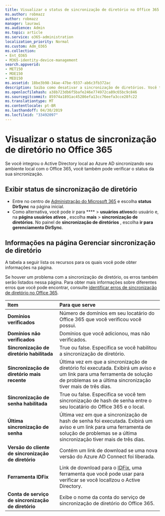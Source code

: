 ```yaml
---
title: Visualizar o status de sincronização de diretório no Office 365
ms.author: robmazz
author: robmazz
manager: laurawi
ms.audience: Admin
ms.topic: article
ms.service: o365-administration
localization_priority: Normal
ms.custom: Adm_O365
ms.collection:
- Ent_O365
- M365-identity-device-management
search.appverid:
- MET150
- MOE150
- MED150
ms.assetid: 18be3b98-34ae-47be-9337-ab6c3fb372ac
description: Saiba como desativar a sincronização de diretórios. Você também pode exibir seu status.
ms.openlocfilehash: a38b723db6f5bafe246e774972ca89c65bc9c846
ms.sourcegitcommit: 85974a1891ac45286efa13cc76eefa3cce28fc22
ms.translationtype: MT
ms.contentlocale: pt-BR
ms.lasthandoff: 04/30/2019
ms.locfileid: "33492097"
---
```

# <a name="view-directory-synchronization-status-in-office-365"></a>Visualizar o status de sincronização de diretório no Office 365

Se você integrou o Active Directory local ao Azure AD sincronizando seu ambiente local com o Office 365, você também pode verificar o status da sua sincronização.
  
## <a name="view-directory-synchronization-status"></a>Exibir status de sincronização de diretório

- Entre no centro de [Administração do Microsoft 365](https://admin.microsoft.com) e escolha **status DirSync** na página inicial.
- Como alternativa, você pode ir para **** \> **usuários ativos**do usuário e, na **página usuários ativos** , escolha **mais** \> **sincronização de diretórios**. No painel de **sincronização de diretórios** , escolha **ir para gerenciamento DirSync**.

## <a name="information-on-the-manage-directory-synchronization-page"></a>Informações na página Gerenciar sincronização de diretório

A tabela a seguir lista os recursos para os quais você pode obter informações na página.
  
Se houver um problema com a sincronização de diretório, os erros também serão listados nessa página. Para obter mais informações sobre diferentes erros que você pode encontrar, consulte [identificar erros de sincronização de diretório no Office 365](identify-directory-synchronization-errors.md).
  
|**Item**|**Para que serve**|
|:-----|:-----|
|**Domínios verificados** | Número de domínios em seu locatário do Office 365 que você verificou você possui. |
|**Domínios não verificados** | Domínios que você adicionou, mas não verificados. |
|**Sincronização de diretório habilitada** |True ou false. Especifica se você habilitou a sincronização de diretório. |
|**Sincronização de diretório mais recente** | Última vez em que a sincronização de diretório foi executada. Exibirá um aviso e um link para uma ferramenta de solução de problemas se a última sincronização tiver mais de três dias. |
|**Sincronização de senha habilitada** | True ou false. Especifica se você tem sincronização de hash de senha entre o seu locatário do Office 365 e o local. |
|**Última sincronização de senha** | Última vez em que a sincronização de hash de senha foi executada. Exibirá um aviso e um link para uma ferramenta de solução de problemas se a última sincronização tiver mais de três dias. |
|**Versão do cliente de sincronização de diretório** | Contém um link de download se uma nova versão do Azure AD Connect foi liberada. |
|**Ferramenta IDFix** | Link de download para o [IDFix](install-and-run-idfix.md), uma ferramenta que você pode usar para verificar se você localIzou o Active Directory. |
|**Conta de serviço de sincronização de diretório** | Exibe o nome da conta do serviço de sincronização de diretório do Office 365. |